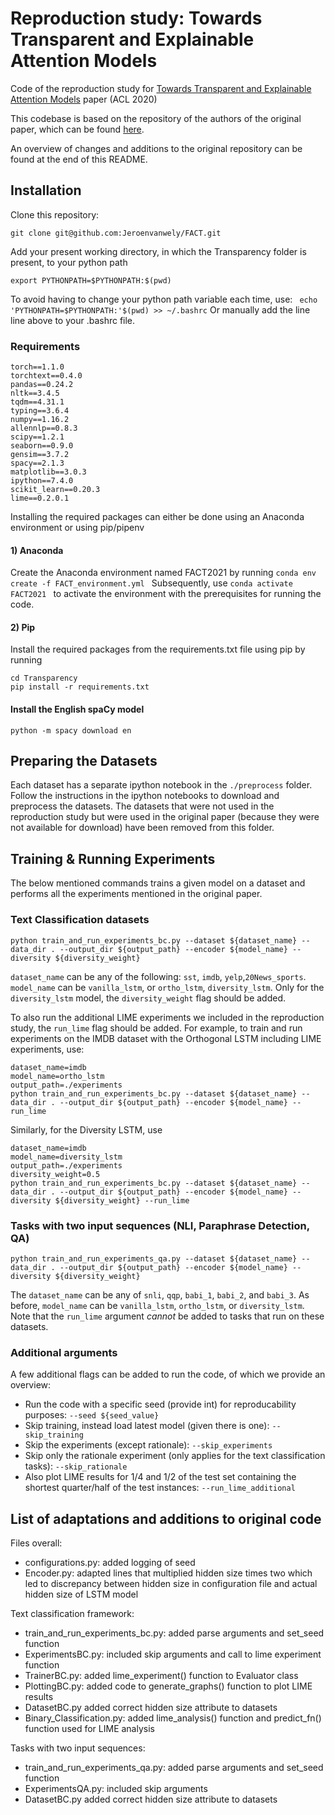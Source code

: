 # Reproduction study: Towards Transparent and Explainable Attention Models

Code of the reproduction study for [Towards Transparent and Explainable Attention Models](https://www.aclweb.org/anthology/2020.acl-main.387/) paper (ACL 2020)


This codebase is based on the repository of the authors of the original paper, which can be found [here](https://github.com/akashkm99/Interpretable-Attention).

An overview of changes and additions to the original repository can be found at the end of this README.

## Installation 

Clone this repository:

```git clone git@github.com:Jeroenvanwely/FACT.git```

Add your present working directory, in which the Transparency folder is present, to your python path 

```export PYTHONPATH=$PYTHONPATH:$(pwd)```

To avoid having to change your python path variable each time, use: ``` echo 'PYTHONPATH=$PYTHONPATH:'$(pwd) >> ~/.bashrc```
Or manually add the line line above to your .bashrc file.

### Requirements 

```
torch==1.1.0
torchtext==0.4.0
pandas==0.24.2
nltk==3.4.5
tqdm==4.31.1
typing==3.6.4
numpy==1.16.2
allennlp==0.8.3
scipy==1.2.1
seaborn==0.9.0
gensim==3.7.2
spacy==2.1.3
matplotlib==3.0.3
ipython==7.4.0
scikit_learn==0.20.3
lime==0.2.0.1
```

Installing the required packages can either be done using an Anaconda environment or using pip/pipenv

#### 1) Anaconda

Create the Anaconda environment named FACT2021 by running ```conda env create -f FACT_environment.yml ```
Subsequently, use ```conda activate FACT2021 ``` to activate the environment with the prerequisites for running the code.

#### 2) Pip

Install the required packages from the requirements.txt file using pip by running
```
cd Transparency 
pip install -r requirements.txt
```

#### Install the English spaCy model

``` python -m spacy download en ```

## Preparing the Datasets 

Each dataset has a separate ipython notebook in the `./preprocess` folder. Follow the instructions in the ipython notebooks to download and preprocess the datasets. The datasets that were not used in the reproduction study but were used in the original paper (because they were not available for download) have been removed from this folder. 

## Training & Running Experiments

The below mentioned commands trains a given model on a dataset and performs all the experiments mentioned in the original paper. 

### Text Classification datasets

```
python train_and_run_experiments_bc.py --dataset ${dataset_name} --data_dir . --output_dir ${output_path} --encoder ${model_name} --diversity ${diversity_weight}
```

```dataset_name``` can be any of the following: ```sst```, ```imdb```, ```yelp```,```20News_sports```.
```model_name``` can be ```vanilla_lstm```, or ```ortho_lstm```, ```diversity_lstm```. 
Only for the ```diversity_lstm``` model, the ```diversity_weight``` flag should be added. 

To also run the additional LIME experiments we included in the reproduction study, the ```run_lime``` flag should be added.
For example, to train and run experiments on the IMDB dataset with the Orthogonal LSTM including LIME experiments, use:

```
dataset_name=imdb
model_name=ortho_lstm
output_path=./experiments
python train_and_run_experiments_bc.py --dataset ${dataset_name} --data_dir . --output_dir ${output_path} --encoder ${model_name} --run_lime
```

Similarly, for the Diversity LSTM, use

```
dataset_name=imdb
model_name=diversity_lstm
output_path=./experiments
diversity_weight=0.5
python train_and_run_experiments_bc.py --dataset ${dataset_name} --data_dir . --output_dir ${output_path} --encoder ${model_name} --diversity ${diversity_weight} --run_lime
```

### Tasks with two input sequences (NLI, Paraphrase Detection, QA)

```
python train_and_run_experiments_qa.py --dataset ${dataset_name} --data_dir . --output_dir ${output_path} --encoder ${model_name} --diversity ${diversity_weight}
```

The ```dataset_name``` can be any of ```snli```, ```qqp```, ```babi_1```, ```babi_2```, and ```babi_3```. 
As before, ```model_name``` can be ```vanilla_lstm```, ```ortho_lstm```, or ```diversity_lstm```. Note that the ```run_lime``` argument *cannot* be added to tasks that run on these datasets. 

### Additional arguments

A few additional flags can be added to run the code, of which we provide an overview:

* Run the code with a specific seed (provide int) for reproducability purposes: `--seed ${seed_value}`
* Skip training, instead load latest model (given there is one): `--skip_training`
* Skip the experiments (except rationale): `--skip_experiments`
* Skip only the rationale experiment (only applies for the text classification tasks): `--skip_rationale`
* Also plot LIME results for 1/4 and 1/2 of the test set containing the shortest quarter/half of the test instances: `--run_lime_additional`


## List of adaptations and additions to original code

Files overall:
- configurations.py: added logging of seed
- Encoder.py: adapted lines that multiplied hidden size times two which led to discrepancy between hidden size in configuration file and actual hidden size of LSTM model

Text classification framework:
- train_and_run_experiments_bc.py: added parse arguments and set_seed function
- ExperimentsBC.py: included skip arguments and call to lime experiment function
- TrainerBC.py: added lime_experiment() function to Evaluator class
- PlottingBC.py: added code to generate_graphs() function to plot LIME results
- DatasetBC.py added correct hidden size attribute to datasets
- Binary_Classification.py: added lime_analysis() function and predict_fn() function used for LIME analysis

Tasks with two input sequences:
- train_and_run_experiments_qa.py: added parse arguments and set_seed function
- ExperimentsQA.py: included skip arguments
- DatasetBC.py added correct hidden size attribute to datasets









